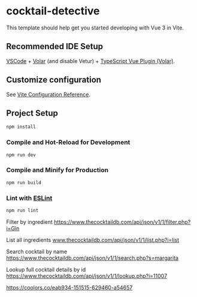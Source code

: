 # cocktail-detective

This template should help get you started developing with Vue 3 in Vite.

## Recommended IDE Setup

[VSCode](https://code.visualstudio.com/) + [Volar](https://marketplace.visualstudio.com/items?itemName=Vue.volar) (and disable Vetur) + [TypeScript Vue Plugin (Volar)](https://marketplace.visualstudio.com/items?itemName=Vue.vscode-typescript-vue-plugin).

## Customize configuration

See [Vite Configuration Reference](https://vitejs.dev/config/).

## Project Setup

```sh
npm install
```

### Compile and Hot-Reload for Development

```sh
npm run dev
```

### Compile and Minify for Production

```sh
npm run build
```

### Lint with [ESLint](https://eslint.org/)

```sh
npm run lint
```


Filter by ingredient
https://www.thecocktaildb.com/api/json/v1/1/filter.php?i=Gin

List all ingredients
www.thecocktaildb.com/api/json/v1/1/list.php?i=list

Search cocktail by name
https://www.thecocktaildb.com/api/json/v1/1/search.php?s=margarita

Lookup full cocktail details by id
https://www.thecocktaildb.com/api/json/v1/1/lookup.php?i=11007


https://coolors.co/eab934-151515-629460-a54657